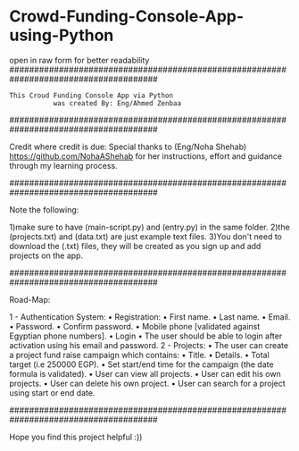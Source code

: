 # Crowd-Funding-Console-App-using-Python
open in raw form for better readability 
######################################################################################

  	This Croud Funding Console App via Python
 	    	   was created By: Eng/Ahmed Zenbaa

######################################################################################

Credit where credit is due: 
Special thanks to (Eng/Noha Shehab) https://github.com/NohaAShehab for her instructions, effort and guidance through my learning process.

######################################################################################

Note the following:

1)make sure to have (main-script.py) and (entry.py) in the same folder.
2)the (projects.txt) and (data.txt) are just example text files. 
3)You don't need to download the (.txt) files, they will be created as you sign up and add projects on the app. 

######################################################################################

Road-Map:

1 - Authentication System:
    • Registration:
        • First name.
        • Last name.
        • Email.
        • Password.
        • Confirm password.
        • Mobile phone [validated against Egyptian phone numbers].
    • Login
        • The user should be able to login after activation using his email and password.
2 - Projects:
    • The user can create a project fund raise campaign which contains:
        • Title.
        • Details.
        • Total target (i.e 250000 EGP).
        • Set start/end time for the campaign (the date formula is validated).
    • User can view all projects.
    • User can edit his own projects.
    • User can delete his own project.
    • User can search for a project using start or end date.

######################################################################################

Hope you find this project helpful :))
